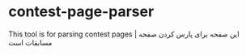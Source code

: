 # contest-page-parser
This tool is for parsing contest pages | این صفحه برای پارس کردن صفحه مسابقات است
